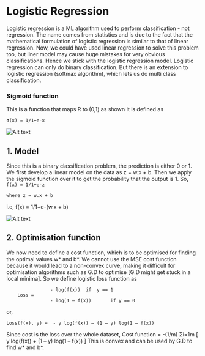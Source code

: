 # Logistic Regression
Logistic regression is a ML algorithm used to perform classification - not regression. The name comes from statistics and is due to the fact that the mathematical formulation of logistic regression is similar to that of linear regression. Now, we could have used linear regression to solve this problem too, but liner model may cause huge mistakes for very obvious classifications. Hence we stick with the logistic regression model. Logistic regression can only do binary classification. But there is an extension to logistic regression (softmax algorithm), which lets us do multi class classification.

### Sigmoid function
This is a function that maps R to (0,1) as shown
It is defined as 		

```σ(x) = 1/1+e-x```

![Alt text](image-4.png)

## 1. Model
Since this is a binary classification problem, the prediction is either 0 or 1. We first develop a linear model on the data as z = w.x + b. Then we apply the sigmoid function over it to get the probability that the output is 1.
So, 			
```f(x) = 1/1+e-z```

	where z = w.x + b
i.e, 			f(x) = 1/1+e-(w.x + b)

![Alt text](image-5.png)

## 2. Optimisation function
We now need to define a cost function, which is to be optimised for finding the optimal values w* and b*. We cannot use the MSE cost function because it would lead to a non-convex curve, making it difficult for optimisation algorithms such as G.D to optimise [G.D might get stuck in a local minima]. 
So we define logistic loss function as
```
		        - log(f(x))	 if  y == 1
	Loss = 	
		        - log(1 – f(x))       if y == 0
```
or,

```Loss(f(x), y) =  - y log(f(x)) – (1 – y) log(1 – f(x))```

Since cost is the loss over the whole dataset, 
	Cost function = -(1/m) Σi=1m [ y log(f(x)) + (1 – y) log(1 – f(x)) ] 
This is convex and can be used by G.D to find w* and b*.

